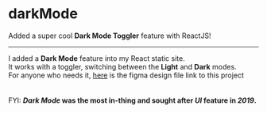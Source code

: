 # darkMode
Added a super cool **Dark Mode Toggler** feature with ReactJS!
***
I added a **Dark Mode** feature into my React static site.  
It works with a toggler, switching between the **Light** and **Dark** modes.   
For anyone who needs it, [here](https://www.figma.com/file/YO4sb6V4sEYzncsldwODf8/ReactFacts-Light%2FDark-Modes-(Copy)?type=design&node-id=0-1&mode=design) is the figma design file link to this project
<br />
<br />
<br />
FYI: ***Dark Mode* was the most in-thing and sought after *UI* feature in *2019*.**
